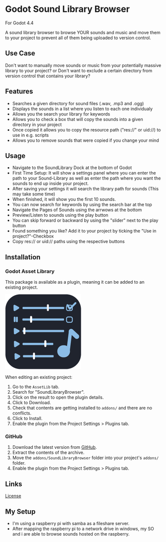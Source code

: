 # Godot Sound Library Browser
For Godot 4.4

A sound library browser to browse YOUR sounds and music and move them to your project to prevent all of them being uploaded to version control.


## Use Case
Don't want to manually move sounds or music from your potentially massive library to your project?
or
Don't want to exclude a certain directory from version control that contains your library?


## Features

- Searches a given directory for sound files (.wav, .mp3 and .ogg)
- Displays the sounds in a list where you listen to each one individualy
- Allows you the search your library for keywords
- Allows you to check a box that will copy the sounds into a given directory in your project
- Once copied it allows you to copy the resource path ("res://" or uid://) to use in e.g. scripts
- Allows you to remove sounds that were copied if you change your mind


## Usage
- Navigate to the SoundLibrary Dock at the bottom of Godot
- First Time Setup: It will show a settings panel where you can enter the path to your Sound-Library as well as enter the path where you want the sounds to end up inside your project.
- After saving your settings it will search the library path for sounds (This may take some time)
- When finished, it will show you the first 10 sounds.
- You can now search for keywords by using the search bar at the top
- Navigate the Pages of Sounds using the arrwows at the bottom
- Preview/Listen to sounds using the play button
- You can skip forward or backward by using the "slider" next to the play button
- Found something you like? Add it to your project by ticking the "Use in project?"-Checkbox
- Copy res:// or uid:// paths using the respective buttons


## Installation

### Godot Asset Library
This package is available as a plugin, meaning it can be added to an existing project. 

![Package Icon](/icon.png)

When editing an existing project:

1.  Go to the `AssetLib` tab.
2.  Search for "SoundLibraryBrowser".
3.  Click on the result to open the plugin details.
4.  Click to Download.
5.  Check that contents are getting installed to `addons/` and there are no conflicts.
6.  Click to Install.
8.  Enable the plugin from the Project Settings > Plugins tab.


### GitHub
1.  Download the latest version from [GitHub](https://github.com/RustyPrime/GodotSoundLibraryBrowser/releases/latest).  
2.  Extract the contents of the archive.
3.  Move the `addons/SoundLibraryBrowser` folder into your project's `addons/` folder.  
5.  Enable the plugin from the Project Settings > Plugins tab.  


## Links
[License](LICENSE.md)


## My Setup
- I'm using a raspberry pi with samba as a fileshare server.
- After mapping the raspberry pi to a network drive in windows, my SO and i are able to browse sounds hosted on the raspberry.
 